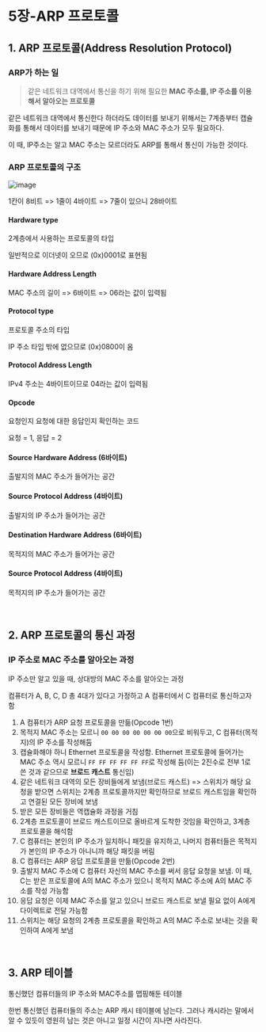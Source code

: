 # 5장-ARP 프로토콜

## 1. ARP 프로토콜(Address Resolution Protocol)

### ARP가 하는 일

> 같은 네트워크 대역에서 통신을 하기 위해 필요한 **MAC 주소를, IP 주소를 이용해서 알아오는 프로토콜**

같은 네트워크 대역에서 통신한다 하더라도 데이터를 보내기 위해서는 7계층부터 캡슐화를 통해서 데이터를 보내기 때문에 IP 주소와 MAC 주소가 모두 필요하다.

이 때, IP주소는 알고 MAC 주소는 모르더라도 ARP를 통해서 통신이 가능한 것이다.

### ARP 프로토콜의 구조

![image](https://user-images.githubusercontent.com/93081720/207258176-f784037a-9cfe-4bdb-b26c-f362943b2ad2.png)

1칸이 8비트 => 1줄이 4바이트 => 7줄이 있으니 28바이트

#### Hardware type

2계층에서 사용하는 프로토콜의 타입

일반적으로 이더넷이 오므로 (0x)0001로 표현됨

#### Hardware Address Length

MAC 주소의 길이 => 6바이트 => 06라는 값이 입력됨

#### Protocol type

프로토콜 주소의 타입

IP 주소 타입 밖에 없으므로 (0x)0800이 옴

#### Protocol Address Length

IPv4 주소는 4바이트이므로 04라는 값이 입력됨

#### Opcode

요청인지 요청에 대한 응답인지 확인하는 코드

요청 = 1, 응답 = 2

#### Source Hardware Address (6바이트)

출발지의 MAC 주소가 들어가는 공간

#### Source Protocol Address (4바이트)

출발지의 IP 주소가 들어가는 공간

#### Destination Hardware Address (6바이트)

목적지의 MAC 주소가 들어가는 공간

#### Source Protocol Address (4바이트)

목적지의 IP 주소가 들어가는 공간

<br>

## 2. ARP 프로토콜의 통신 과정

### IP 주소로 MAC 주소를 알아오는 과정

IP 주소만 알고 있을 때, 상대방의 MAC 주소를 알아오는 과정

컴퓨터가 A, B, C, D 총 4대가 있다고 가정하고 A 컴퓨터에서 C 컴퓨터로 통신하고자 함

1. A 컴퓨터가 ARP 요청 프로토콜을 만듦(Opcode 1번)
2. 목적지 MAC 주소는 모르니 `00 00 00 00 00 00 00`으로 비워두고, C 컴퓨터(목적지)의 IP 주소를 작성해둠
3. 캡슐화해야 하니 Ethernet 프로토콜을 작성함. Ethernet 프로토콜에 들어가는 MAC 주소 역시 모르니 `FF FF FF FF FF FF`로 작성해 둠(이는 2진수로 전부 1로 쓴 것과 같으므로 **브로드 캐스트** 통신임)
4. 같은 네트워크 대역의 모든 장비들에게 보냄(브로드 캐스트) => 스위치가 해당 요청을 받으면 스위치는 2계층 프로토콜까지만 확인하므로 브로드 캐스트임을 확인하고 연결된 모든 장비에 보냄
5. 받은 모든 장비들은 역캡슐화 과정을 거침
6. 2계층 프로토콜이 브로드 캐스트이므로 올바르게 도착한 것임을 확인하고, 3계층 프로토콜을 해석함
7. C 컴퓨터는 본인의 IP 주소가 일치하니 패킷을 유지하고, 나머지 컴퓨터들은 목적지가 본인의 IP 주소가 아니니까 해당 패킷을 버림
8. C 컴퓨터는 ARP 응답 프로토콜을 만듦(Opcode 2번)
9. 출발지 MAC 주소에 C 컴퓨터 자신의 MAC 주소를 써서 응답 요청을 보냄. 이 때, C는 받은 프로토콜에 A의 MAC 주소가 있으니 목적지 MAC 주소에 A의 MAC 주소를 작성 가능함
10. 응답 요청은 이제 MAC 주소를 알고 있으니 브로드 캐스트로 보낼 필요 없이 A에게 다이렉트로 전달 가능함
11. 스위치는 해당 요청의 2계층 프로토콜을 확인하고 A의 MAC 주소로 보내는 것을 확인하여 A에게 보냄

<br>

## 3. ARP 테이블

통신했던 컴퓨터들의 IP 주소와 MAC주소를 맵핑해둔 테이블

한번 통신했던 컴퓨터들의 주소는 ARP 캐시 테이블에 남는다. 그러나 캐시라는 말에서 알 수 있듯이 영원히 남는 것은 아니고 일정 시간이 지나면 사라진다.